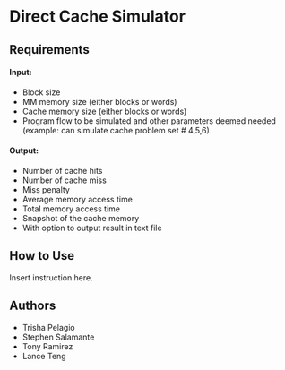 # Direct Cache Simulator

## Requirements
#### Input: 
* Block size
* MM memory size (either blocks or words)
* Cache memory size (either blocks or words)
* Program flow to be simulated and other parameters deemed needed (example: can simulate cache problem set # 4,5,6)


#### Output:
* Number of cache hits
* Number of cache miss
* Miss penalty
* Average memory access time
* Total memory access time
* Snapshot of the cache memory
* With option to output result in text file

## How to Use
Insert instruction here.

## Authors
* Trisha Pelagio
* Stephen Salamante
* Tony Ramirez
* Lance Teng
